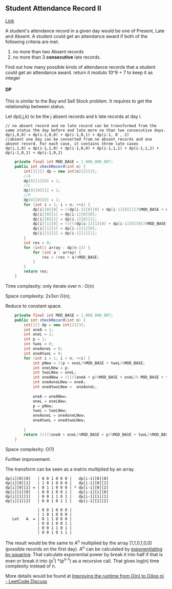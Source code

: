 ## Student Attendance Record II

[Link](https://leetcode.com/problems/student-attendance-record-ii/)

A student's attendance record in a given day would be one of Present, Late and Absent. A student could get an attendance award if both of the following criteria are met.

1. no more than two Absent records
2. no more than 3 **consecutive** late records.

Find out how many possible kinds of attendance records that a student could get an attendance award. return it modulo 10^9 + 7 to keep it as integer

#### DP

This is similar to the Buy and Sell Stock problem. It requires to get the relationship between status.

Let dp(i,j,k) to be the j absent records and k late records at day i. 

```
// no absent record and no late record can be transformed from the same status the day before and late more no than two consecutive days.
dp(i,0,0) = dp(i-1,0,0) + dp(i-1,0,1) + dp(i-1, 0 , 2)
//absent one day can be converted from no absent records and one absent record. For each case, it contains three late cases
dp(i,1,0) = dp(i-1,1,0) + dp(i-1,0,0) + dp(i-1,1,1) + dp(i-1,1,2) + dp(i-1,0,1) + dp(i-1,0,2)
```



```java
    private final int MOD_BASE = 1_000_000_007;
    public int checkRecord(int n) {
        int[][][] dp = new int[n][2][3];
        //A
        dp[0][1][0] = 1;
        //L
        dp[0][0][1] = 1;
        //P
        dp[0][0][0] = 1;
        for (int i = 1; i < n; ++i) {
            dp[i][0][0] = ((dp[i-1][0][0] + dp[i-1][0][1])%MOD_BASE + dp[i-1][0][2])%MOD_BASE;
            dp[i][0][1] = dp[i-1][0][0];
            dp[i][0][2] = dp[i-1][0][1];
            dp[i][1][0] = (((((dp[i-1][1][0] + dp[i-1][0][0])%MOD_BASE + dp[i-1][0][1])% MOD_BASE + dp[i-1][0][2] )% MOD_BASE + dp[i-1][1][1])% MOD_BASE + dp[i-1][1][2])% MOD_BASE;
            dp[i][1][1] = dp[i-1][1][0];
            dp[i][1][2] = dp[i-1][1][1];
        }
        int res = 0;
        for (int[] array : dp[n-1]) {
            for (int a : array) {
                res = (res + a)%MOD_BASE;
            }
        }
        return res;
    }
```

Time complexity:  only iterate over n : O(n)

Space complexity: 2x3xn  O(n);

Reduce to constant space.

```java
    private final int MOD_BASE = 1_000_000_007;
    public int checkRecord(int n) {
        int[][] dp = new int[2][3];
        int oneA = 1;
        int oneL = 1;
        int p = 1;
        int twoL = 0;
        int oneAoneL = 0;
        int oneAtwoL = 0;
        for (int i = 1; i < n; ++i) {
            int pNew = ((p + oneL)%MOD_BASE + twoL)%MOD_BASE;
            int oneLNew = p;
            int twoLNew = oneL;
            int oneANew = (((((oneA + p)%MOD_BASE + oneL)% MOD_BASE + twoL)% MOD_BASE + oneAoneL)% MOD_BASE + oneAtwoL)% MOD_BASE;
            int oneAoneLNew = oneA;
            int oneAtwoLNew =  oneAoneL;
            
            oneA = oneANew;
            oneL = oneLNew;
            p = pNew;
            twoL = twoLNew;
            oneAoneL = oneAoneLNew;
            oneAtwoL = oneAtwoLNew;
            
        }
        return (((((oneA + oneL)%MOD_BASE + p)%MOD_BASE + twoL)%MOD_BASE + oneAoneL)%MOD_BASE + oneAtwoL)%MOD_BASE;
    }
```

Space complexity: O(1)

Further improvement.

The transform can be seen as a matrix multiplied by an array.

```
dp[i][0][0]   | 0 0 1 0 0 0 |   dp[i-1][0][0]
dp[i][0][1]   | 1 0 1 0 0 0 |   dp[i-1][0][1]
dp[i][0][2] = | 0 1 1 0 0 0 | * dp[i-1][0][2]
dp[i][1][0]   | 0 0 1 0 0 1 |   dp[i-1][1][0]
dp[i][1][1]   | 0 0 1 1 0 1 |   dp[i-1][1][1]
dp[i][1][2]   | 0 0 1 0 1 1 |   dp[i-1][1][2]
```



```
              | 0 0 1 0 0 0 |
              | 1 0 1 0 0 0 |
   Let   A  = | 0 1 1 0 0 0 |
              | 0 0 1 0 0 1 |
              | 0 0 1 1 0 1 |
              | 0 0 1 0 1 1 |
```

The result would be the same to A<sup>n</sup> multiplied by the array [1,1,0,1,0,0] (possible records on the first day). A<sup>n</sup> can be calculated by  [exponentiating by squaring](https://en.wikipedia.org/wiki/Exponentiation_by_squaring). That calculate exponential power by break it into half if that is even or break it into (p<sup>1</sup>) *(p<sup>n-1</sup>) as a recursive call. That gives log(n) time complexity instead of n. 

More details would be found at [Improving the runtime from O(n) to O(log n) - LeetCode Discuss](https://leetcode.com/problems/student-attendance-record-ii/discuss/101633/Improving-the-runtime-from-O(n)-to-O(log-n))